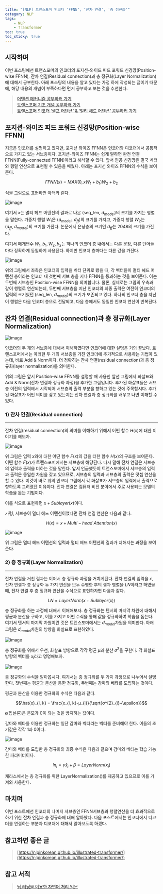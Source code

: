 ```yaml
---
title: "[NLP] 트랜스포머 인코더 'FFNN', '잔차 연결', '층 정규화'"
category: NLP
tags:
    - NLP
    - Transformer
toc: true
toc_sticky: true
---
```


## 시작하며
이번 포스팅에선 트랜스포머의 인코더의 포지션-와이드 피드 포워드 신경망(Position-wise FFNN), 잔차 연결(Residual connection)과 층 정규화(Layer Normalization)에 대해서 공부한다. 아래 포스팅의 내용을 알고 있다는 가정 하에 작성되는 글이기 때문에, 해당 내용의 개념이 부족하다면 먼저 공부하고 보는 것을 추천한다.
> [어텐션 메커니즘 공부하러 가기](https://parkm2ngyu00.github.io/nlp/attention/)   
> [트랜스포머 기초 개념 공부하러 가기](https://parkm2ngyu00.github.io/nlp/transformer/)    
> [트랜스포머 인코더 ‘셀프 어텐션’ & ‘멀티 헤드 어텐션’ 공부하러 가기](https://parkm2ngyu00.github.io/nlp/transformer_enc_1/)   

## 포지션-와이즈 피드 포워드 신경망(Position-wise FFNN)
지금은 인코더를 설명하고 있지만, 포지션 와이즈 FFNN은 인코더와 디코더에서 공통적으로 가지고 있는 서브층이다. 포지션-와이즈 FFNN는 쉽게 말하면 완전 연결 FFNN(Fully-connected FFNN)이라고 해석할 수 있다. 앞서 인공 신경망은 결국 벡터와 행렬 연산으로 표현될 수 있음을 배웠다. 아래는 포지션 와이즈 FFNN의 수식을 보여준다.   

$$FFNN(x) = MAX(0, x{W_{1}} + b_{1}){W_2} + b_2$$   

식을 그림으로 표현하면 아래와 같다.   

![image](https://github.com/parkm2ngyu00/AlgoPractice/assets/88785472/d9f8aed5-457d-4e36-8a49-d6d525866d88)   

여기서 $x$는 멀티 헤드 어텐션의 결과로 나온 $(\text{seq_len},\ d_{model})$의 크기를 가지는 행렬을 말한다. 가중치 행렬 $W_1$은 $(d_{model},\ d_{ff})$의 크기를 가지고, 가중치 행렬 $W_2$는 $(d_{ff},\ d_{model})$의 크기를 가진다. 논문에서 은닝층의 크기인 $d_{ff}$는 2048의 크기를 가진다.   

여기서 매개변수 $W_1, b_1, W_2, b_2$는 하나의 인코더 층 내에서는 다른 문장, 다른 단어들마다 정확하게 동일하게 사용된다. 하지만 인코더 층마다는 다른 값을 가진다.   

![image](https://github.com/parkm2ngyu00/AlgoPractice/assets/88785472/a13d634a-1dc3-46bb-a9f4-040d19c0b968)   

위의 그림에서 좌측은 인코더의 입력을 벡터 단위로 봤을 때, 각 벡터들이 멀티 헤드 어텐션 층이라는 인코더 내 첫번째 서브 층을 지나 FFNN을 통과하는 것을 보여준다. 이는 두번째 서브층인 Position-wise FFNN을 의미합니다. 물론, 실제로는 그림의 우측과 같이 행렬로 연산되는데, 두번째 서브층을 지난 인코더의 최종 출력은 여전히 인코더의 입력의 크기였던 $(\text{seq_len},\ d_{model})$의 크기가 보존되고 있다. 하나의 인코더 층을 지난 이 행렬은 다음 인코더 층으로 전달되고, 다음 층에서도 동일한 인코더 연산이 반복된다.   

## 잔차 연결(Residual connection)과 층 정규화(Layer Normalization)   

![image](https://github.com/parkm2ngyu00/AlgoPractice/assets/88785472/12c0997f-8a37-4aa5-9dce-3f85f838b267)   

인코더의 두 개의 서브층에 대해서 이해하였다면 인코더에 대한 설명은 거의 끝났다. 트랜스포머에서는 이러한 두 개의 서브층을 가진 인코더에 추가적으로 사용하는 기법이 있는데, 바로 Add & Norm이다. 더 정확히는 잔차 연결(residual connection)과 층 정규화(layer normalization)를 의미한다.   

위의 그림은 앞서 Position-wise FFNN를 설명할 때 사용한 앞선 그림에서 화살표와 Add & Norm(잔차 연결과 정규화 과정)을 추가한 그림입니다. 추가된 화살표들은 서브층 이전의 입력에서 시작되어 서브층의 출력 부분을 향하고 있는 것에 주목합시다. 추가된 화살표가 어떤 의미를 갖고 있는지는 잔차 연결과 층 정규화를 배우고 나면 이해할 수 있다.   

### 1) 잔차 연결(Residual connection)
***
잔차 연결(residual connection)의 의미를 이해하기 위해서 어떤 함수 $H(x)$에 대한 이야기를 해보자.   

![image](https://github.com/parkm2ngyu00/AlgoPractice/assets/88785472/28820c1d-6a8a-4009-86f5-9c15930763d6)   

위 그림은 입력 $x$와에 대한 어떤 함수 $F(x)$의 값을 더한 함수 $H(x)$의 구조를 보여준다. 어떤 함수 $F(x)$가 트랜스포머에서는 서브층에 해당된다. 다시 말해 잔차 연결은 서브층의 입력과 출력을 더하는 것을 말한다. 앞서 언급했듯이 트랜스포머에서 서브층의 입력과 출력은 동일한 차원을 갖고 있으므로, 서브층의 입력과 서브층의 출력은 덧셈 연산을 할 수 있다. 이것이 바로 위의 인코더 그림에서 각 화살표가 서브층의 입력에서 출력으로 향하도록 그려졌던 이유이다. 잔차 연결은 컴퓨터 비전 분야에서 주로 사용되는 모델의 학습을 돕는 기법이다.   

이를 식으로 표현하면 $x+Sublayer(x)$이다.   

가령, 서브층이 멀티 헤드 어텐션이었다면 잔차 연결 연산은 다음과 같다.   

$$H(x) = x+Multi-head\ Attention(x)$$   

![image](https://github.com/parkm2ngyu00/AlgoPractice/assets/88785472/a8051b8f-3229-4831-8b2e-46f8eec1f881)   

위 그림은 멀티 헤드 어텐션의 입력과 멀티 헤드 어텐션의 결과가 더해지는 과정을 보여준다.   

### 2) 층 정규화(Layer Normalization)
***
잔차 연결을 거친 결과는 이어서 층 정규화 과정을 거치게된다. 잔차 연결의 입력을 $x$, 잔차 연결과 층 정규화 두 가지 연산을 모두 수행한 후의 결과 행렬을 $LN$이라고 하였을 때, 잔차 연결 후 층 정규화 연산을 수식으로 표현하자면 다음과 같다.   

$$LN = LayerNorm(x+Sublayer(x))$$   

층 정규화를 하는 과정에 대해서 이해해보자. 층 정규화는 텐서의 마지막 차원에 대해서 평균과 분산을 구하고, 이를 가지고 어떤 수식을 통해 값을 정규화하여 학습을 돕는다. 여기서 텐서의 마지막 차원이란 것은 트랜스포머에서는 $d_{model}$차원을 의미한다. 아래 그림은 $d_{model}$차원의 방향을 화살표로 표현하였다.   

![image](https://github.com/parkm2ngyu00/AlgoPractice/assets/88785472/a0c08a73-ac0d-4224-ab2c-c4929c548260)   

층 정규화를 위해서 우선, 화살표 방향으로 각각 평균 $μ$과 분산 $σ^{2}$을 구한다. 각 화살표 방향의 벡터를 $x_i$라고 명명해보자.   

![image](https://github.com/parkm2ngyu00/AlgoPractice/assets/88785472/d425392e-c288-40a0-bb2d-6e4a68b99faa)   

층 정규화의 수식을 알아봅시다. 여기서는 층 정규화를 두 가지 과정으로 나누어서 설명한다. 첫번째는 평균과 분산을 통한 정규화, 두번째는 감마와 베타를 도입하는 것이다.   

평균과 분산을 이용한 정규화의 수식은 다음과 같다.   

$$\hat{x}_{i, k} = \frac{x_{i, k}-μ_{i}}{\sqrt{σ^{2}_{i}+\epsilon}}$$   

$ϵ$(입실론)은 분모가 0이 되는 것을 방지하는 값이다.   

감마와 베타를 이용한 정규화는 일단 감마와 벡터라는 벡터를 준비해야 한다. 이들의 초기값은 각각 1과 0이다.   

![image](https://github.com/parkm2ngyu00/AlgoPractice/assets/88785472/ef8baf8d-c705-4d47-8ab0-0d37088cc69e)   

감마와 베타를 도입한 층 정규화의 최종 수식은 다음과 같으며 감마와 베타는 학습 가능한 파라미터이다.   

$$ln_{i} = γ\hat{x}_{i}+β = LayerNorm(x_{i})$$   

케라스에서는 층 정규화를 위한 LayerNormalization()를 제공하고 있으므로 이를 가져와 사용한다.   

## 마치며
이번 포스트에선 인코더의 나머지 서브층인 FFNN서브층과 행렬연산을 더 효과적으로 하기 위한 잔차 연결과 층 정규화에 대해 알아봤다. 다음 포스트에서는 인코더에서 디코더를 연결하는 부분과 디코더에 대해서 알아보도록 하겠다.   

## 참고하면 좋은 글
>[https://nlpinkorean.github.io/illustrated-transformer/](https://nlpinkorean.github.io/illustrated-transformer/)

## 참고 서적
>[딥 러닝을 이용한 자연어 처리 입문](https://wikidocs.net/book/2155) 